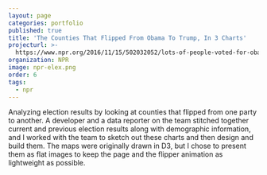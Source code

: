 ```yaml
---
layout: page
categories: portfolio
published: true
title: 'The Counties That Flipped From Obama To Trump, In 3 Charts'
projecturl: >-
  https://www.npr.org/2016/11/15/502032052/lots-of-people-voted-for-obama-and-trump-heres-where-in-3-charts
organization: NPR
image: npr-elex.png
order: 6
tags:
  - npr
---
```

Analyzing election results by looking at counties that flipped from one party to another. A developer and a data reporter on the team stitched together current and previous election results along with demographic information, and I worked with the team to sketch out these charts and then design and build them. The maps were originally drawn in D3, but I chose to present them as flat images to keep the page and the flipper animation as lightweight as possible.
